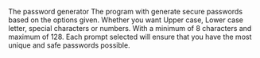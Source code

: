 The password generator
The program with generate secure passwords based on the options given.
Whether you want Upper case, Lower case letter, special characters or numbers.
With a minimum of 8 characters and maximum of 128.
Each prompt selected will ensure that you have the most unique and safe passwords possible.
